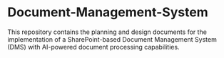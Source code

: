 # Document-Management-System
This repository contains the planning and design documents for the implementation of a SharePoint-based Document Management System (DMS) with AI-powered document processing capabilities.
